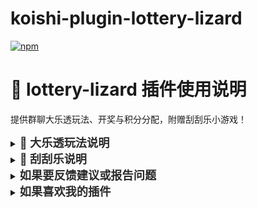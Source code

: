 # koishi-plugin-lottery-lizard

[![npm](https://img.shields.io/npm/v/koishi-plugin-lottery-lizard?style=flat-square)](https://www.npmjs.com/package/koishi-plugin-lottery-lizard)

# 🎲 lottery-lizard 插件使用说明
提供群聊大乐透玩法、开奖与积分分配，附赠刮刮乐小游戏！

<details>
<summary><strong><span style="font-size: 1.3em; color: #2a2a2a;">🎯 大乐透玩法说明</span></strong></summary>

<strong>玩法简介：</strong>

- 每次下注消耗 <code>20积分</code>，选择 1~18 中的 7 个数字下注。
- 前 5 个数字为“前区”（不能重复），后 2 个为“后区”（可重复）。
- 每人可多次下注，全部独立结算。
- 开奖后按照前区命中数量 <strong>加权分配奖池</strong>。
- 后区每猜中 1 个，固定奖励 <code>5积分</code>。
- 参与人数大于 3 人后，每多 1 人，奖池额外 +5积分。

---

📌 <strong>指令说明：</strong>

### 查看当前群聊大乐透下注情况：
#### 显示当前下注次数、奖池积分、下注号码列表
<pre style="background-color: #f4f4f4; padding: 10px; border-radius: 4px; border: 1px solid #ddd;">大乐透</pre>

### 进行一次大乐透下注（每次消耗 20 积分）：
#### 数字范围为 1~18，前 5 个不能重复，后 2 个可重复。支持多次下注。
<pre style="background-color: #f4f4f4; padding: 10px; border-radius: 4px; border: 1px solid #ddd;">大乐透.下注 1 3 5 7 9 2 2</pre>

### 开奖（管理员或特殊权限触发）：
#### 自动生成开奖号码，结算所有下注者的奖励，中奖与否都可获得奖池份额。
<pre style="background-color: #f4f4f4; padding: 10px; border-radius: 4px; border: 1px solid #ddd;">大乐透.开奖</pre>

---

📎 示例开奖机制：
- 前区命中 5 个：权重最高（奖池分最多）
- 前区命中 4 个：权重其次，以此类推
- 后区猜中每个号码：+5积分，固定奖励，不影响奖池

</details>

<details>
<summary><strong><span style="font-size: 1.3em; color: #2a2a2a;">🧧 刮刮乐说明</span></strong></summary>

<strong>玩法简介：</strong>

- 每次消耗 <code>5积分</code> 抽奖一次，系统自动返回中奖结果。
- 获得的奖励直接发放到用户账户。

🎁 奖励池概率如下：

| 奖励名称   | 概率   | 奖励金额       |
|------------|--------|----------------|
| 💎 终极大奖 | 0.01% | 4999 积分      |
| 🏆 黄金大奖 | 0.1%  | 1000 积分      |
| 🎉 超大奖   | 1%    | 100 积分       |
| 🍀 欧皇奖   | 1%    | 50 积分        |
| 🍀 幸运奖   | 1%    | 30 积分        |
| 🎁 快乐奖   | 2%    | 20 积分        |
| 🪙 保底奖   | 45%   | 5 积分         |
| 🍂 安慰奖   | 10%   | 2 积分         |
| ❌ 未中奖   | 40.89%| 0 积分         |

📌 指令示例：
<pre style="background-color: #f4f4f4; padding: 10px; border-radius: 4px; border: 1px solid #ddd;">刮刮乐</pre>

</details>

<details>
<summary><strong><span style="font-size: 1.3em; color: #2a2a2a;">如果要反馈建议或报告问题</span></strong></summary>

<strong>可以[点这里](https://github.com/lizard0126/lottery-lizard/issues)创建议题~</strong>
</details>

<details>
<summary><strong><span style="font-size: 1.3em; color: #2a2a2a;">如果喜欢我的插件</span></strong></summary>

<strong>可以[请我喝可乐](https://ifdian.net/a/lizard0126)，没准就有动力更新新功能了~</strong>
</details>